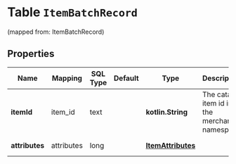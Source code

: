 
# Table `ItemBatchRecord`
(mapped from: ItemBatchRecord)

## Properties
Name | Mapping | SQL Type | Default | Type | Description | Notes
---- | ------- | -------- | ------- | ---- | ----------- | -----
**itemId** | item_id | text |  | **kotlin.String** | The catalog item id in the merchant namespace |  [optional]
**attributes** | attributes | long |  | [**ItemAttributes**](ItemAttributes.md) |  |  [optional] [foreignkey]




